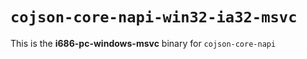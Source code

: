 # `cojson-core-napi-win32-ia32-msvc`

This is the **i686-pc-windows-msvc** binary for `cojson-core-napi`
